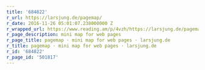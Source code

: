 ```yaml
---
title: '684822'
r_url: https://larsjung.de/pagemap/
r_date: 2016-11-26 05:01:07.238000000 Z
r_wrapped_url: https://www.reading.am/p/4vzh/https://larsjung.de/pagemap/
r_page_description: mini map for web pages
r_page_title: pagemap · mini map for web pages · larsjung.de
r_title: pagemap · mini map for web pages · larsjung.de
r_id: '684822'
r_page_id: '501817'
---
```


